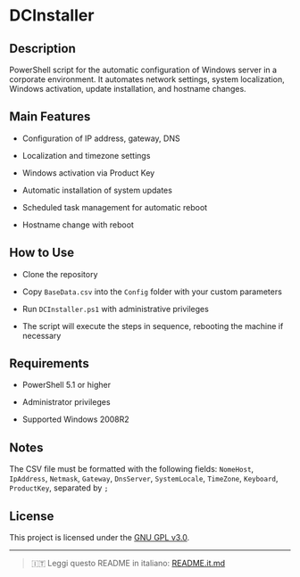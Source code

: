 # DCInstaller

## Description

PowerShell script for the automatic configuration of Windows server in a corporate environment. It automates network settings, system localization, Windows activation, update installation, and hostname changes.

## Main Features

- Configuration of IP address, gateway, DNS

- Localization and timezone settings

- Windows activation via Product Key

- Automatic installation of system updates

- Scheduled task management for automatic reboot

- Hostname change with reboot

## How to Use

- Clone the repository

- Copy `BaseData.csv` into the `Config` folder with your custom parameters

- Run `DCInstaller.ps1` with administrative privileges

- The script will execute the steps in sequence, rebooting the machine if necessary

## Requirements

- PowerShell 5.1 or higher

- Administrator privileges

- Supported Windows 2008R2

## Notes

The CSV file must be formatted with the following fields: `NomeHost`, `IpAddress`, `Netmask`, `Gateway`, `DnsServer`, `SystemLocale`, `TimeZone`, `Keyboard`, `ProductKey`, separated by `;`

## License

This project is licensed under the [GNU GPL v3.0](LICENSE).

--- 

> 🇮🇹 Leggi questo README in italiano: [README.it.md](README.it.md)
